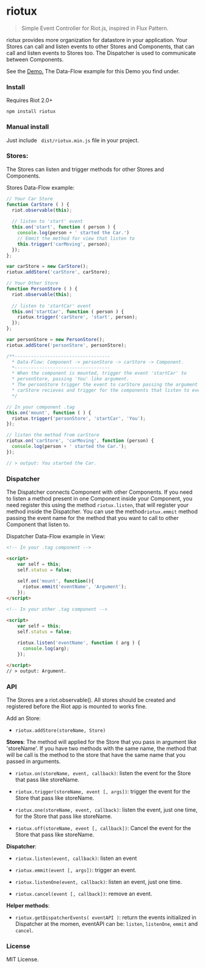 # riotux

>Simple Event Controller for Riot.js, inspired in Flux Pattern.

riotux provides more organization for datastore in your application. Your Stores can call and listen events to other Stores and Components, that can call and listen events to Stores too. The Dispatcher is used to communicate between Components.

See the <a href="http://luisvinicius167.github.io/riotux">Demo.</a> The Data-Flow example for this Demo you find under.

### Install
Requires Riot 2.0+

``` npm install riotux ```

### Manual install
Just include ``` dist/riotux.min.js``` file in your project.

### Stores: 
The Stores can listen and trigger methods for other Stores and Components.

Stores Data-Flow example:
```javascript
// Your Car Store
function CarStore ( ) {
  riot.observable(this);
  
  // listen to 'start' event
  this.on('start', function ( person ) {
    console.log(person + ' started the Car.')
    // Emmit the method for view that listen to
    this.trigger('carMoving', person);
  });
};

var carStore = new CarStore();
riotux.addStore('carStore', carStore);
```

```javascript
// Your Other Store
function PersonStore ( ) {
  riot.observable(this);
 
  // listen to 'startCar' event
  this.on('startCar', function ( person ) {
    riotux.trigger('carStore', 'start', person);
  });
};

var personStore = new PersonStore();
riotux.addStore('personStore', personStore);
```

```javascript
/**----------------------------------- 
  * Data-Flow: Component -> personStore -> carStore -> Component.
  *-----------------------------------
  * When the component is mounted, trigger the event 'startCar' to 
  * personStore, passing 'You' like argument.
  * The personStore trigger the event to carStore passing the argument too.
  * carStore recieves and trigger for the components that listen to event.
  */

// In your component .tag
this.on('mount', function ( ) {
  riotux.trigger('personStore', 'startCar', 'You');
});

// listen the method from carStore
riotux.on('carStore', 'carMoving', function (person) {
  console.log(person + ' started the Car.');
});

// > output: You started the Car.
```

### Dispatcher
The Dispatcher connects Component with other Components. If you need to listen a method present in one Component inside your Component, you need register this using the method ```riotux.listen```, that will register your method inside the Dispatcher. You can use the method```riotux.emmit``` method passing the event name for the method that you want to call to other Component that listen to.

Dispatcher Data-Flow example in View:


```html
<!-- In your .tag component -->

<script>
    var self = this; 
    self.status = false;
    
    self.on('mount', function(){
      riotux.emmit('eventName', 'Argument');  
    });
</script>
```

```html
<!-- In your other .tag component -->

<script>
    var self = this; 
    self.status = false;
    
    riotux.listen('eventName', function ( arg ) {
      console.log(arg);
    });

</script>
// > output: Argument.
```

### API
The Stores are a riot.observable(). All stores should be created and registered before the Riot app is mounted to works fine.

Add an Store:
 * ```riotux.addStore(storeName, Store)```
 
**Stores**: The method will applied for the Store that you pass in argument like 'storeName'. If you have two methods with the same name, the method that will be call is the method to the store that have the same name that you passed in arguments.
 
 * ```riotux.on(storeName, event, callback)```: listen the event for the Store that pass like storeName.
 
 * ```riotux.trigger(storeName, event [, args])```: trigger the event for the Store that pass like storeName. 
 
 * ```riotux.one(storeName, event, callback)```: listen the event, just one time, for the Store that pass like storeName.
 
 * ```riotux.off(storeName, event [, callback])```: Cancel the event for the Store that pass like storeName.


**Dispatcher**:
 
 * ```riotux.listen(event, callback)```: listen an event 
 
 * ```riotux.emmit(event [, args])```: trigger an event. 
 
 * ```riotux.listenOne(event, callback)```: listen an event, just one time. 
 
 * ```riotux.cancel(event [, callback])```: remove an event. 

**Helper methods**:
 
 * ```riotux.getDispatcherEvents( eventAPI )```: return the events initialized in Dispatcher at the momen, eventAPI can be: ```listen```, ```listenOne```, ```emmit``` and ```cancel```.

### License
MIT License.
